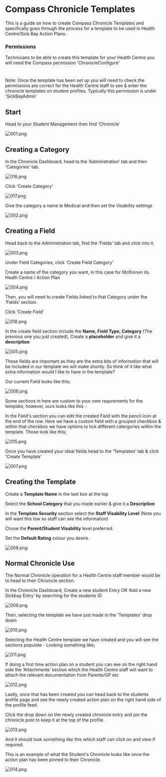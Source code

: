 # Compass Chronicle Templates

This is a guide on how to create Compass Chronicle Templates and specifically goes through the process for a template to be used in Health Centre/Sick Bay Action Plans.

### Permissions

Technicians to be able to create this template for your Health Centre you will need the Compass permission 'ChronicleConfigure'

#

Note: Once the template has been set up you will need to check the permissions are correct for the Health Centre staff to see & enter the chronicle templates on student profiles. Typically this permission is under 'SickBayAdmin'


## Start
Head to your Student Management then find ‘Chronicle’

![001.png](./img/001.png)  



## Creating a Category

In the Chronicle Dashboard, head to the ‘Administration’ tab and then 'Categories' tab.

![016.png](./img/016.png)

Click ‘Create Category’

![017.png](./img/017.png)

Give the category a name ie Medical and then set the Visability settings

![002.png](./img/002.png)



## Creating a Field

Head back to the Administration tab, find the ‘Fields’ tab and click into it.

![003.png](./img/003.png)

Under Field Categories, click ‘Create Field Category’

Create a name of the category you want, in this case for McKinnon its Heath Centre / Action Plan

![004.png](./img/004.png)

Then, you will need to create Fields linked to that Category under the ‘Fields’ section.

Click ‘Create Field’

![018.png](./img/018.png)

In the create field section include the **Name, Field Type, Category** (The previous one you just created), Create a **placeholder** and give it a **description**

![005.png](./img/005.png)

These fields are important as they are the extra bits of information that will be included in our template we will make shortly. So think of it like what extra information would I like to have in the template?

Our current Field looks like this;

![006.png](./img/006.png)

Some sections in here are custom to your own requrements for the template, however, ours looks like this - 

In the Field's section you can edit the created Field with the pencil icon at the end of the row. 
Here we have a custom field with a grouped checkbox & within that checkbox we have options to tick different catergories within the template. Those look like this;

![015.png](./img/015.png)

Once you have created your ideal fields head to the ‘Templates’ tab & click 'Create Template'

![007.png](./img/007.png)



## Creating the Template

Create a **Template Name** in the text box at the top

Select the **School Category** that you made earlier & give it a **Description**

In the **Template Security** section select the **Staff Visability Level** (Note you will want this low so staff can see the information)

Chose the **Parent/Student Visability** level preferred.

Set the **Default Rating** colour you desire.

![008.png](./img/008.png)





## Normal Chronicle Use

The Normal Chronicle operation  for a Health Centre staff member would be to head to their Chronicle section.

In the Chronicle Dashboard, Create a new student Entry OR ‘Add a new Sickbay Entry’ by searching for the students ID

![009.png](./img/009.png)

Then, selecting the template we have just made in the 'Templates' drop down

![010.png](./img/010.png)

Selecting the Health Centre template we have created and you  will see the sections populate - Looking something like;

![011.png](./img/011.png)


If doing a first time action plan on a student you can see on the right hand side the ‘Attachments’ section which the Health Centre staff will want to attach the relevant documentation from Parents/GP etc

![012.png](./img/012.png)

Lastly, once that has been created you can head back to the students profile page and see the newly created action plan on the right hand side of the profile feed.

Click the drop down on the newly created chronicle entry and pin the chronicle post to keep it at the top of the profile.

![013.png](./img/013.png)

And it should look something like this which staff can click on and view if required.

This is an example of what the Student's Chronicle looks like once the action plan has been pinned to their Chronicle.

![014.png](./img/014.png)

